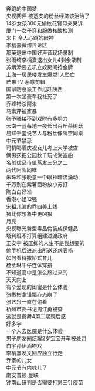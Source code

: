 奔跑的中国梦  
央视网评 被透支的粉丝经济该治治了  
14岁女孩300元偷纹花臂母亲哭诉  
厦门一女子穿和服做核酸检测  
米卡 令人心跳的眼神  
李柄熹微博评论区  
那英退出中国好声音现场录制  
张雨绮李柄熹退出女儿4剩余录制  
苏炳添要去巩立姣房间抢金牌  
上海一居民楼发生爆燃1人坠亡  
芒果TV 恶意剪辑  
国家防总派工作组赴陕西  
第一次坐豪车我社死了  
乔峰错杀阿朱  
马素芹被家暴  
张予曦接不到戏时有多努力  
云南一蓝莓地一夜长出百斤茶树菇  
易烊千玺说艺人与粉丝像隔空同桌  
中元节禁忌  
司机喝酒庆祝女儿考上大学被查  
俩男孩把公园秋千玩成海盗船  
名创优品市值蒸发三分之二  
两代阿紫同框  
朱珠和张晚意一个眼神暗流涌动  
千万别在紫薯面粉放小苏打  
陶白白好准  
香港小姐12强  
宋祖儿演的乔四美上线  
猪比你想象中更凶狠  
月亮  
央视曝光新型毒品伪装成保健品  
塔利班不打算组建过渡政府  
王安宇 被压抑的人生不是我想要的  
偷手机后进派出所送还求表扬  
如何看待撒娇式育儿  
杨丞琳牛仔连体穿搭  
不知道高中是怎么熬过来的  
天天向上  
有个爱现的闺蜜是什么体验  
张彬彬拿错瓢心态崩了  
张艺兴一直在偷看  
杭州市委书记周江勇被查  
这就是街舞4第二期观后感  
好多宇  
一个人去医院是什么体验  
男子朋友圈炫耀2岁宝宝开车被处罚  
白宇孙伊涵吻戏  
李柄熹发文回应独立行走  
乔家的儿女  
中元节有内味儿了  
南安普顿 曼联  
钟南山研判是否需要打第三针疫苗  
